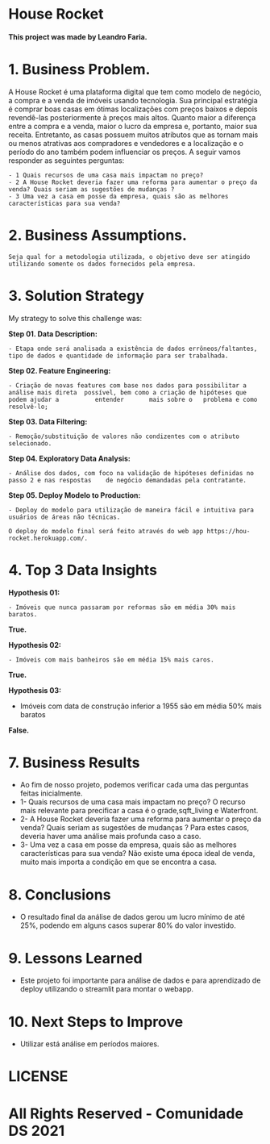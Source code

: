 # House Rocket


#### This project was made by Leandro Faria.

# 1. Business Problem.
  
A House Rocket é uma plataforma digital que tem como modelo de negócio, a compra e a venda de imóveis usando tecnologia. Sua principal estratégia é comprar boas casas em ótimas localizações com preços baixos e depois revendê-las posteriormente à preços mais altos. Quanto maior a diferença entre a compra e a venda, maior o lucro da empresa e, portanto, maior sua receita. Entretanto, as casas possuem muitos atributos que as tornam mais ou menos atrativas aos compradores e vendedores e a localização e o período do ano também podem influenciar os preços. A seguir vamos responder as seguintes perguntas:

	- 1 Quais recursos de uma casa mais impactam no preço?
	- 2 A House Rocket deveria fazer uma reforma para aumentar o preço da venda? Quais seriam as sugestões de mudanças ?
	- 3 Uma vez a casa em posse da empresa, quais são as melhores características para sua venda?


# 2. Business Assumptions.

	Seja qual for a metodologia utilizada, o objetivo deve ser atingido utilizando somente os dados fornecidos pela empresa.

# 3. Solution Strategy

My strategy to solve this challenge was:

**Step 01. Data Description:**

	- Etapa onde será analisada a existência de dados errôneos/faltantes, tipo de dados e quantidade de informação para ser trabalhada.

**Step 02. Feature Engineering:**

	- Criação de novas features com base nos dados para possibilitar a análise mais direta 	possível, bem como a criação de hipóteses que podem ajudar a 		  entender       mais sobre o 	problema e como resolvê-lo;


**Step 03. Data Filtering:**
	
	- Remoção/substituição de valores não condizentes com o atributo selecionado.


**Step 04. Exploratory Data Analysis:**
	
	- Análise dos dados, com foco na validação de hipóteses definidas no passo 2 e nas respostas 	de negócio demandadas pela contratante.

**Step  05. Deploy Modelo to Production:**
	
	- Deploy do modelo para utilização de maneira fácil e intuitiva para usuários de áreas não técnicas.
  
  	O deploy do modelo final será feito através do web app https://hou-rocket.herokuapp.com/.

# 4. Top 3 Data Insights

**Hypothesis 01:**

	- Imóveis que nunca passaram por reformas são em média 30% mais baratos.


**True.**

**Hypothesis 02:**
	
	- Imóveis com mais banheiros são em média 15% mais caros.

**True.**

**Hypothesis 03:**
	
- Imóveis com data de construção inferior a 1955 são em média 50% mais baratos

**False.**

# 7. Business Results
  - Ao fim de nosso projeto, podemos verificar cada uma das perguntas feitas inicialmente.
  - 1- Quais recursos de uma casa mais impactam no preço? O recurso mais relevante para precificar a casa é o grade,sqft_living e Waterfront.
  - 2- A House Rocket deveria fazer uma reforma para aumentar o preço da venda? Quais seriam as sugestões de mudanças ? Para estes casos, deveria haver uma análise       mais profunda caso a caso.
  - 3- Uma vez a casa em posse da empresa, quais são as melhores características para sua venda? Não existe uma época ideal de venda, muito mais importa a condição em que se encontra a casa.


# 8. Conclusions
  - O resultado final da análise de dados gerou um lucro mínimo de até 25%, podendo em alguns casos superar 80% do valor investido.


# 9. Lessons Learned

- Este projeto foi importante para análise de dados e para aprendizado de deploy utilizando o streamlit para montar o webapp.

# 10. Next Steps to Improve

- Utilizar está análise em períodos maiores.

# LICENSE

# All Rights Reserved - Comunidade DS 2021
